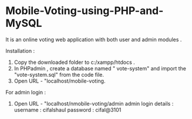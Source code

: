 # Mobile-Voting-using-PHP-and-MySQL

It is an online voting web application with both user and admin modules . 

Installation : 

1. Copy the downloaded folder to c:/xampp/htdocs .
2. In PHPadmin , create a database named " vote-system" and import the "vote-system.sql" from the code file.
3. Open URL - "localhost/mobile-voting.


For admin login :
1. Open URL - "localhost/nmobile-voting/admin
admin login details : 
username : cifalshaul
password : cifal@3101


